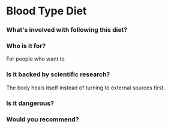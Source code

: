 # Blood Type Diet
### What's involved with following this diet? 

### Who is it for? 
For people who want to 
### Is it backed by scientific research? 
The body heals itself instead of turning to external sources first. 
### Is it dangerous? 

### Would you recommend? 

